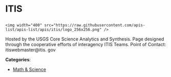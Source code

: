 # ITIS<p align="center">
    <img width="400" src="https://raw.githubusercontent.com/apis-list/apis-list/apis/itis/logo_256x256.png" />
</p>

Hosted by the USGS Core Science Analytics and Synthesis.  Page designed through the cooperative efforts of interagency ITIS Teams. Point of Contact: itiswebmaster@itis. gov

**Categories**:

- [Math & Science](https://github/apis-list/apis-list#math-and-science)





